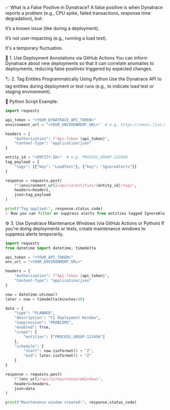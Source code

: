 ✅ What is a False Positive in Dynatrace?
A false positive is when Dynatrace reports a problem (e.g., CPU spike, failed transactions, response time degradation), but:

It’s a known issue (like during a deployment).

It’s not user-impacting (e.g., running a load test).

It's a temporary fluctuation.


🔧 1. Use Deployment Annotations via GitHub Actions
You can inform Dynatrace about new deployments so that it can correlate anomalies to deployments, reducing false positives triggered by expected changes.

🏷️ 2. Tag Entities Programmatically Using Python
Use the Dynatrace API to tag entities during deployment or test runs (e.g., to indicate load test or staging environment).

🔧 Python Script Example:
```python
import requests

api_token = "<YOUR_DYNATRACE_API_TOKEN>"
environment_url = "<YOUR_ENVIRONMENT_URL>"  # e.g. https://<env>.live.dynatrace.com

headers = {
    "Authorization": f"Api-Token {api_token}",
    "Content-Type": "application/json"
}

entity_id = "<ENTITY-ID>"  # e.g. PROCESS_GROUP-123456
tag_payload = {
    "tags": [{"key": "LoadTest"}, {"key": "IgnoreAlerts"}]
}

response = requests.post(
    f"{environment_url}/api/v2/entities/{entity_id}/tags",
    headers=headers,
    json=tag_payload
)

print("Tag applied:", response.status_code)
✅ Now you can filter or suppress alerts from entities tagged IgnoreAlerts.
```


⚙️ 3. Use Dynatrace Maintenance Windows (via GitHub Actions or Python)
If you're doing deployments or tests, create maintenance windows to suppress alerts temporarily.

```python
import requests
from datetime import datetime, timedelta

api_token = "<YOUR_API_TOKEN>"
env_url = "<YOUR_ENVIRONMENT_URL>"

headers = {
    "Authorization": f"Api-Token {api_token}",
    "Content-Type": "application/json"
}

now = datetime.utcnow()
later = now + timedelta(minutes=30)

data = {
    "type": "PLANNED",
    "description": "CI Deployment Window",
    "suppression": "PROBLEMS",
    "enabled": True,
    "scope": {
        "entities": ["PROCESS_GROUP-123456"]
    },
    "schedule": {
        "start": now.isoformat() + "Z",
        "end": later.isoformat() + "Z"
    }
}

response = requests.post(
    f"{env_url}/api/v2/maintenanceWindows",
    headers=headers,
    json=data
)

print("Maintenance window created:", response.status_code)
```
